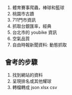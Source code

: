 ## 
1. 體育賽事爬蟲，棒球和籃球
2. 桃園市古蹟
3. 711門市資訊
4. 抓取台銀匯率，經典
5. 台北市的 youbike 資訊
6. 空氣品質
7. 自由時報新聞資料: 動態抓取 

## 會考的步驟
1. 找到網站的資料
2. 呈現排名或其他耀球 
3. 轉檔轉成 json xlsx csv